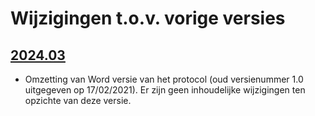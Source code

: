 # Wijzigingen t.o.v. vorige versies

## [2024.03](../2024.03/index.html)

-   Omzetting van Word versie van het protocol (oud versienummer 1.0 uitgegeven op 17/02/2021). Er zijn geen inhoudelijke wijzigingen ten opzichte van deze versie.

